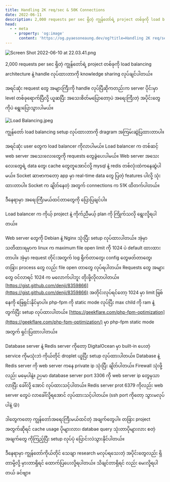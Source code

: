 ```yaml
---
title: Handling 2K req/sec & 50K Connections
date: 2022-06-11
description: 2,000 requests per sec ရှိတဲ့ ကျွန်တော်ရဲ့ project တစ်ခုကို load balancing architecture နဲ့ handle လုပ်ထားတာကို knowledge sharing လုပ်ချင်ပါတယ်။
head:
  - - meta
    - property: 'og:image'
      content: 'https://og.pyaesoneaung.dev/og?title=Handling 2K req/sec & 50K Connections'
---
```


![Screen Shot 2022-06-10 at 22.03.41.png](https://cdn.hashnode.com/res/hashnode/image/upload/v1654882472690/NmzlfePxY.png)

2,000 requests per sec ရှိတဲ့ ကျွန်တော်ရဲ့ project တစ်ခုကို load balancing architecture နဲ့ handle လုပ်ထားတာကို knowledge sharing လုပ်ချင်ပါတယ်။

အရင်ဆုံး request တွေ အများကြီးကို handle လုပ်ပြီဆိုကတည်းက server ပိုင်းမှာ level တစ်ခုရောက်ပြီလို့ ယူဆပြီး အသေးစိတ်မပြောတော့ပဲ အရေးကြီးတဲ့ အပိုင်းတွေကိုပဲ ရွေးပြောသွားပါမယ်။

![Load Balancing.jpeg](https://cdn.hashnode.com/res/hashnode/image/upload/v1654878295044/1he7ASQ0R.jpeg)

ကျွန်တော် load balancing setup လုပ်ထားတာကို dragram အကြမ်းဆွဲပြထားတာပါ။

အရင်ဆုံး user တွေက load balancer ကိုလာပါမယ်။ Load balancer က တစ်ဆင့် web server အသေးလေးတွေကို requests တွေခွဲပေးပါမယ်။ Web server အသေးလေးတွေရဲ့ data တွေ၊ cache တွေတူအောင်လို့ mysql နဲ့ redis တစ်လုံးထဲကနေဆွဲပါမယ်။ Socket ဆာဗာကတော့ app မှာ real-time data တွေ ပြတဲ့ features ပါလို့ သုံးထားတာပါ။ Socket က ချိတ်နေတဲ့ အတွက် connections က 51K ထိတက်ပါတယ်။

ဒီနေရာမှာ အရေးကြီးမယ်ထင်တာတွေကို ပြောပြချင်ပါ။

Load balancer က ကိုယ့် project နဲ့ ကိုက်ညီမယ့် plan ကို ကြိုက်သလို ရွေးလို့ရပါတယ်။

Web server တွေကို Debian နဲ့ Nginx သုံးပြီး setup လုပ်ထားပါတယ်။ အဲ့မှာ သတိထားရမှာက linux က maximum file open limit ကို 1024 ပဲ default ထားထားတာပါ။ အဲ့မှာ request တိုင်းအတွက် log ရိုက်တာတွေ၊ config တွေဖတ်တာတွေ၊ တခြား process တွေ လည်း file open တာတွေ လုပ်ရပါတယ်။ Requests တွေ အများတွေ ဝင်လာရင် 1024 က မလောက်ပါဘူး တိုးဖို့လိုလာပါတယ်။ [https://gist.github.com/denji/8359866](https://gist.github.com/denji/8359866) အတိုင်းလုပ်ရင်တော့ 1024 မှာ limit ဖြစ်နေကို ဖြေရှင်းနိုင်မှာပါ။ php-fpm ကို static mode လုပ်ပြီး max child ကို ram နဲ့တွက်ပြီး setup လုပ်ထားပါတယ်။ [https://geekflare.com/php-fpm-optimization](https://geekflare.com/php-fpm-optimization/) မှာ php-fpm static mode အတွက် ရှင်းပြထားပါတယ်။

Database server နဲ့ Redis server ကိုတော့ DigitalOcean မှာ built-in ပေးတဲ့ service ကိုမသုံးဘဲ ကိုယ်တိုင် droplet ယူပြီး setup လုပ်ထားပါတယ်။ Database နဲ့ Redis server ကို web server ကနေ private ip သုံးပြီး ချိတ်ပါတယ်။ Firewall သုံးဖို့လည်း မမေ့ပါနဲ့။ ဉပမာ database server port 3306 ကို web server ip တွေမှသာ လာပြီး ခေါ်လို့ အောင် လုပ်ထားသင့်ပါတယ်။ Redis server prot 6379 ကိုလည်း web server တွေပဲ လာခေါ်လို့ရအောင် လုပ်ထားသင့်ပါတယ်။ (ssh port ကိုတော့ သွားမလုပ်ပါနဲ့ 😜)

ဒါတွေကတော့ ကျွန်တော်အရေးကြီးမယ်ထင်တဲ့ အချက်တွေပါ။ တခြား project အတွက်ဆိုရင် cache usage ပိုများလား၊ databae query သုံးတာပိုများလား စတဲ့ အချက်တွေ ကိုကြည့်ပြီး setup လုပ်ပုံ ပြောင်းလဲသွားနိုင်ပါတယ်။

ဒီနေရာမှာ ကျွန်တော်ကိုယ်တိုင် သေချာ research မလုပ်ရသေးတဲ့ အပိုင်းတွေလည်း ရှိတာမို့လို့ မှားတာရှိရင် ထောက်ပြပေးလို့ရပါတယ်။ သိချင်တာရှိရင် လည်း မေးလို့ရပါတယ် ခင်ဗျာ။
